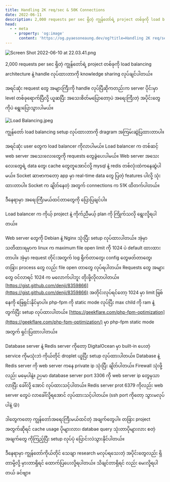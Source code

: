 ```yaml
---
title: Handling 2K req/sec & 50K Connections
date: 2022-06-11
description: 2,000 requests per sec ရှိတဲ့ ကျွန်တော်ရဲ့ project တစ်ခုကို load balancing architecture နဲ့ handle လုပ်ထားတာကို knowledge sharing လုပ်ချင်ပါတယ်။
head:
  - - meta
    - property: 'og:image'
      content: 'https://og.pyaesoneaung.dev/og?title=Handling 2K req/sec & 50K Connections'
---
```


![Screen Shot 2022-06-10 at 22.03.41.png](https://cdn.hashnode.com/res/hashnode/image/upload/v1654882472690/NmzlfePxY.png)

2,000 requests per sec ရှိတဲ့ ကျွန်တော်ရဲ့ project တစ်ခုကို load balancing architecture နဲ့ handle လုပ်ထားတာကို knowledge sharing လုပ်ချင်ပါတယ်။

အရင်ဆုံး request တွေ အများကြီးကို handle လုပ်ပြီဆိုကတည်းက server ပိုင်းမှာ level တစ်ခုရောက်ပြီလို့ ယူဆပြီး အသေးစိတ်မပြောတော့ပဲ အရေးကြီးတဲ့ အပိုင်းတွေကိုပဲ ရွေးပြောသွားပါမယ်။

![Load Balancing.jpeg](https://cdn.hashnode.com/res/hashnode/image/upload/v1654878295044/1he7ASQ0R.jpeg)

ကျွန်တော် load balancing setup လုပ်ထားတာကို dragram အကြမ်းဆွဲပြထားတာပါ။

အရင်ဆုံး user တွေက load balancer ကိုလာပါမယ်။ Load balancer က တစ်ဆင့် web server အသေးလေးတွေကို requests တွေခွဲပေးပါမယ်။ Web server အသေးလေးတွေရဲ့ data တွေ၊ cache တွေတူအောင်လို့ mysql နဲ့ redis တစ်လုံးထဲကနေဆွဲပါမယ်။ Socket ဆာဗာကတော့ app မှာ real-time data တွေ ပြတဲ့ features ပါလို့ သုံးထားတာပါ။ Socket က ချိတ်နေတဲ့ အတွက် connections က 51K ထိတက်ပါတယ်။

ဒီနေရာမှာ အရေးကြီးမယ်ထင်တာတွေကို ပြောပြချင်ပါ။

Load balancer က ကိုယ့် project နဲ့ ကိုက်ညီမယ့် plan ကို ကြိုက်သလို ရွေးလို့ရပါတယ်။

Web server တွေကို Debian နဲ့ Nginx သုံးပြီး setup လုပ်ထားပါတယ်။ အဲ့မှာ သတိထားရမှာက linux က maximum file open limit ကို 1024 ပဲ default ထားထားတာပါ။ အဲ့မှာ request တိုင်းအတွက် log ရိုက်တာတွေ၊ config တွေဖတ်တာတွေ၊ တခြား process တွေ လည်း file open တာတွေ လုပ်ရပါတယ်။ Requests တွေ အများတွေ ဝင်လာရင် 1024 က မလောက်ပါဘူး တိုးဖို့လိုလာပါတယ်။ [https://gist.github.com/denji/8359866](https://gist.github.com/denji/8359866) အတိုင်းလုပ်ရင်တော့ 1024 မှာ limit ဖြစ်နေကို ဖြေရှင်းနိုင်မှာပါ။ php-fpm ကို static mode လုပ်ပြီး max child ကို ram နဲ့တွက်ပြီး setup လုပ်ထားပါတယ်။ [https://geekflare.com/php-fpm-optimization](https://geekflare.com/php-fpm-optimization/) မှာ php-fpm static mode အတွက် ရှင်းပြထားပါတယ်။

Database server နဲ့ Redis server ကိုတော့ DigitalOcean မှာ built-in ပေးတဲ့ service ကိုမသုံးဘဲ ကိုယ်တိုင် droplet ယူပြီး setup လုပ်ထားပါတယ်။ Database နဲ့ Redis server ကို web server ကနေ private ip သုံးပြီး ချိတ်ပါတယ်။ Firewall သုံးဖို့လည်း မမေ့ပါနဲ့။ ဉပမာ database server port 3306 ကို web server ip တွေမှသာ လာပြီး ခေါ်လို့ အောင် လုပ်ထားသင့်ပါတယ်။ Redis server prot 6379 ကိုလည်း web server တွေပဲ လာခေါ်လို့ရအောင် လုပ်ထားသင့်ပါတယ်။ (ssh port ကိုတော့ သွားမလုပ်ပါနဲ့ 😜)

ဒါတွေကတော့ ကျွန်တော်အရေးကြီးမယ်ထင်တဲ့ အချက်တွေပါ။ တခြား project အတွက်ဆိုရင် cache usage ပိုများလား၊ databae query သုံးတာပိုများလား စတဲ့ အချက်တွေ ကိုကြည့်ပြီး setup လုပ်ပုံ ပြောင်းလဲသွားနိုင်ပါတယ်။

ဒီနေရာမှာ ကျွန်တော်ကိုယ်တိုင် သေချာ research မလုပ်ရသေးတဲ့ အပိုင်းတွေလည်း ရှိတာမို့လို့ မှားတာရှိရင် ထောက်ပြပေးလို့ရပါတယ်။ သိချင်တာရှိရင် လည်း မေးလို့ရပါတယ် ခင်ဗျာ။
